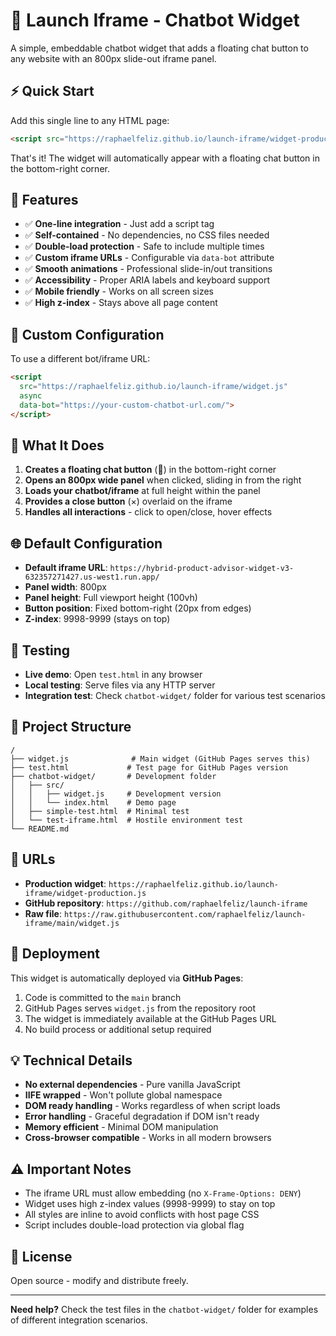 # 🚀 Launch Iframe - Chatbot Widget

A simple, embeddable chatbot widget that adds a floating chat button to any website with an 800px slide-out iframe panel.

## ⚡ Quick Start

Add this single line to any HTML page:

```html
<script src="https://raphaelfeliz.github.io/launch-iframe/widget-production.js" async></script>
```

That's it! The widget will automatically appear with a floating chat button in the bottom-right corner.

## 🎯 Features

- ✅ **One-line integration** - Just add a script tag
- ✅ **Self-contained** - No dependencies, no CSS files needed
- ✅ **Double-load protection** - Safe to include multiple times
- ✅ **Custom iframe URLs** - Configurable via `data-bot` attribute
- ✅ **Smooth animations** - Professional slide-in/out transitions
- ✅ **Accessibility** - Proper ARIA labels and keyboard support
- ✅ **Mobile friendly** - Works on all screen sizes
- ✅ **High z-index** - Stays above all page content

## 🔧 Custom Configuration

To use a different bot/iframe URL:

```html
<script 
  src="https://raphaelfeliz.github.io/launch-iframe/widget.js" 
  async 
  data-bot="https://your-custom-chatbot-url.com/">
</script>
```

## 📱 What It Does

1. **Creates a floating chat button** (💬) in the bottom-right corner
2. **Opens an 800px wide panel** when clicked, sliding in from the right
3. **Loads your chatbot/iframe** at full height within the panel
4. **Provides a close button** (×) overlaid on the iframe
5. **Handles all interactions** - click to open/close, hover effects

## 🌐 Default Configuration

- **Default iframe URL**: `https://hybrid-product-advisor-widget-v3-632357271427.us-west1.run.app/`
- **Panel width**: 800px
- **Panel height**: Full viewport height (100vh)
- **Button position**: Fixed bottom-right (20px from edges)
- **Z-index**: 9998-9999 (stays on top)

## 🧪 Testing

- **Live demo**: Open `test.html` in any browser
- **Local testing**: Serve files via any HTTP server
- **Integration test**: Check `chatbot-widget/` folder for various test scenarios

## 📁 Project Structure

```
/
├── widget.js              # Main widget (GitHub Pages serves this)
├── test.html             # Test page for GitHub Pages version
├── chatbot-widget/       # Development folder
│   ├── src/
│   │   ├── widget.js     # Development version
│   │   └── index.html    # Demo page
│   ├── simple-test.html  # Minimal test
│   └── test-iframe.html  # Hostile environment test
└── README.md
```

## 🔗 URLs

- **Production widget**: `https://raphaelfeliz.github.io/launch-iframe/widget-production.js`
- **GitHub repository**: `https://github.com/raphaelfeliz/launch-iframe`
- **Raw file**: `https://raw.githubusercontent.com/raphaelfeliz/launch-iframe/main/widget.js`

## 🚀 Deployment

This widget is automatically deployed via **GitHub Pages**:

1. Code is committed to the `main` branch
2. GitHub Pages serves `widget.js` from the repository root
3. The widget is immediately available at the GitHub Pages URL
4. No build process or additional setup required

## 💡 Technical Details

- **No external dependencies** - Pure vanilla JavaScript
- **IIFE wrapped** - Won't pollute global namespace
- **DOM ready handling** - Works regardless of when script loads
- **Error handling** - Graceful degradation if DOM isn't ready
- **Memory efficient** - Minimal DOM manipulation
- **Cross-browser compatible** - Works in all modern browsers

## ⚠️ Important Notes

- The iframe URL must allow embedding (no `X-Frame-Options: DENY`)
- Widget uses high z-index values (9998-9999) to stay on top
- All styles are inline to avoid conflicts with host page CSS
- Script includes double-load protection via global flag

## 📄 License

Open source - modify and distribute freely.

---

**Need help?** Check the test files in the `chatbot-widget/` folder for examples of different integration scenarios.